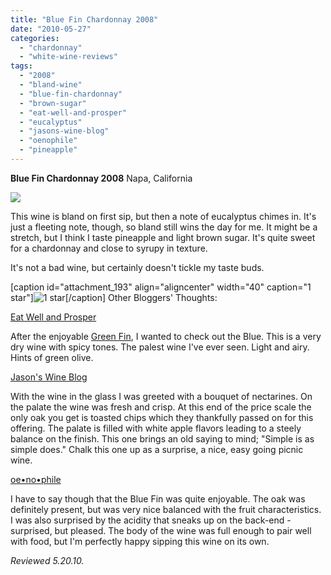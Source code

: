 ```yaml
---
title: "Blue Fin Chardonnay 2008"
date: "2010-05-27"
categories: 
  - "chardonnay"
  - "white-wine-reviews"
tags: 
  - "2008"
  - "bland-wine"
  - "blue-fin-chardonnay"
  - "brown-sugar"
  - "eat-well-and-prosper"
  - "eucalyptus"
  - "jasons-wine-blog"
  - "oenophile"
  - "pineapple"
---
```


**Blue Fin Chardonnay 2008** Napa, California

![](http://www.rebeccagomezfarrell.com/gourmez/photos/bluefinchard.JPG)

This wine is bland on first sip, but then a note of eucalyptus chimes in. It's just a fleeting note, though, so bland still wins the day for me. It might be a stretch, but I think I taste pineapple and light brown sugar. It's quite sweet for a chardonnay and close to syrupy in texture.

It's not a bad wine, but certainly doesn't tickle my taste buds.

\[caption id="attachment\_193" align="aligncenter" width="40" caption="1 star"\]![1 star](http://www.rebeccagomezfarrell.com/wp-content/uploads/2009/04/rating_olive1.gif "rating_olive1")\[/caption\]  Other Bloggers' Thoughts:

[Eat Well and Prosper](http://eatwellandprosper.blogspot.com/2010/04/wine-of-week-blue-fin-2008-chardonnay.html)

After the enjoyable [Green Fin](http://eatwellandprosper.blogspot.com/2010/03/wine-of-week-green-fin-2009-table-white.html), I wanted to check out the Blue. This is a very dry wine with spicy tones. The palest wine I've ever seen. Light and airy. Hints of green olive.

[Jason's Wine Blog](http://jasonswineblog.com/2009/06/15/2008-blue-fin-chardonnay/)

With the wine in the glass I was greeted with a bouquet of nectarines. On the palate the wine was fresh and crisp. At this end of the price scale the only oak you get is toasted chips which they thankfully passed on for this offering. The palate is filled with white apple flavors leading to a steely balance on the finish. This one brings an old saying to mind; "Simple is as simple does." Chalk this one up as a surprise, a nice, easy going picnic wine.

[oe•no•phile](http://blog.oe-no-phile.com/2009/05/blue-fin-special-in-aisle-2.html)

I have to say though that the Blue Fin was quite enjoyable. The oak was definitely present, but was very nice balanced with the fruit characteristics. I was also surprised by the acidity that sneaks up on the back-end - surprised, but pleased. The body of the wine was full enough to pair well with food, but I'm perfectly happy sipping this wine on its own.

_Reviewed 5.20.10._
